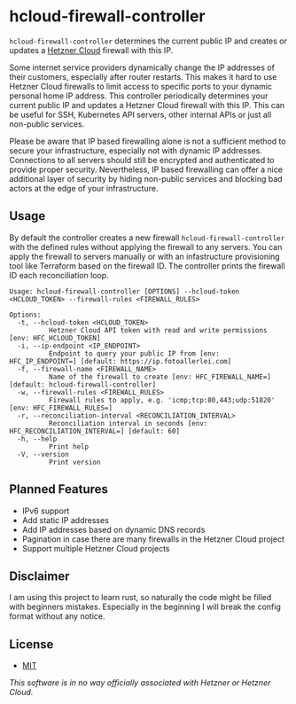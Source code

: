 # hcloud-firewall-controller

`hcloud-firewall-controller` determines the current public IP and creates or updates a [Hetzner Cloud](https://www.hetzner.com/cloud) firewall with this IP.

Some internet service providers dynamically change the IP addresses of their customers, especially after router restarts. This makes it hard to use Hetzner Cloud firewalls to limit access to specific ports to your dynamic personal home IP address. This controller periodically determines your current public IP and updates a Hetzner Cloud firewall with this IP. This can be useful for SSH, Kubernetes API servers, other internal APIs or just all non-public services.

Please be aware that IP based firewalling alone is not a sufficient method to secure your infrastructure, especially not with dynamic IP addresses. Connections to all servers should still be encrypted and authenticated to provide proper security. Nevertheless, IP based firewalling can offer a nice additional layer of security by hiding non-public services and blocking bad actors at the edge of your infrastructure.

## Usage
By default the controller creates a new firewall `hcloud-firewall-controller` with the defined rules without applying the firewall to any servers. You can apply the firewall to servers manually or with an infastructure provisioning tool like Terraform based on the firewall ID. The controller prints the firewall ID each reconciliation loop.

```
Usage: hcloud-firewall-controller [OPTIONS] --hcloud-token <HCLOUD_TOKEN> --firewall-rules <FIREWALL_RULES>

Options:
  -t, --hcloud-token <HCLOUD_TOKEN>
          Hetzner Cloud API token with read and write permissions [env: HFC_HCLOUD_TOKEN]
  -i, --ip-endpoint <IP_ENDPOINT>
          Endpoint to query your public IP from [env: HFC_IP_ENDPOINT=] [default: https://ip.fotoallerlei.com]
  -f, --firewall-name <FIREWALL_NAME>
          Name of the firewall to create [env: HFC_FIREWALL_NAME=] [default: hcloud-firewall-controller]
  -w, --firewall-rules <FIREWALL_RULES>
          Firewall rules to apply, e.g. 'icmp;tcp:80,443;udp:51820' [env: HFC_FIREWALL_RULES=]
  -r, --reconciliation-interval <RECONCILIATION_INTERVAL>
          Reconciliation interval in seconds [env: HFC_RECONCILIATION_INTERVAL=] [default: 60]
  -h, --help
          Print help
  -V, --version
          Print version
```

## Planned Features
- IPv6 support
- Add static IP addresses
- Add IP addresses based on dynamic DNS records
- Pagination in case there are many firewalls in the Hetzner Cloud project
- Support multiple Hetzner Cloud projects

## Disclaimer
I am using this project to learn rust, so naturally the code might be filled with beginners mistakes. Especially in the beginning I will break the config format without any notice.

## License
- [MIT](./LICENSE)

_This software is in no way officially associated with Hetzner or Hetzner Cloud._
